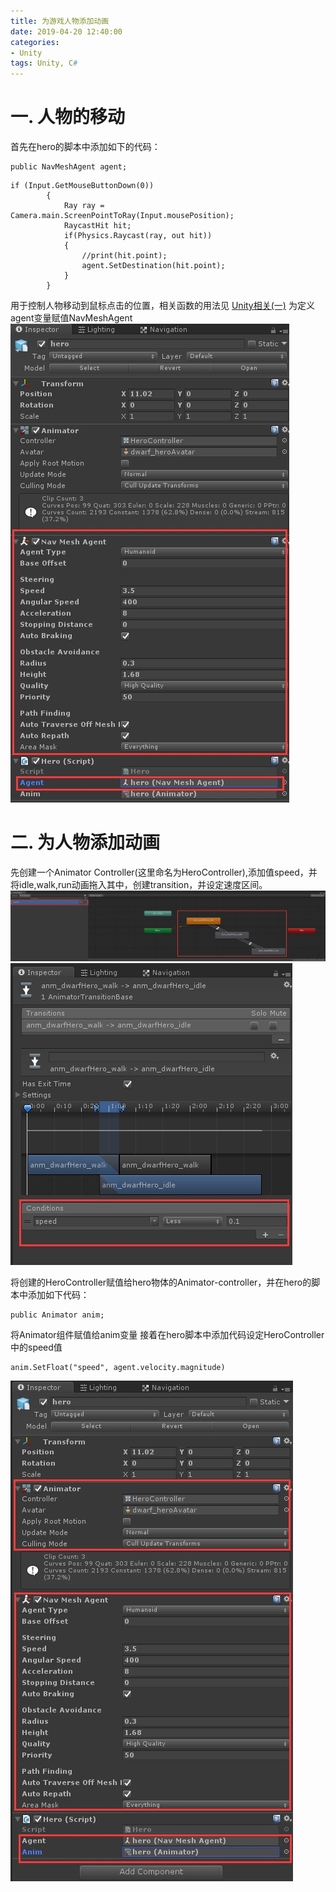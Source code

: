 ```yaml
---
title: 为游戏人物添加动画
date: 2019-04-20 12:40:00
categories:
- Unity
tags: Unity, C#
---
```


# 一. 人物的移动
首先在hero的脚本中添加如下的代码：
```
public NavMeshAgent agent;
```
```
if (Input.GetMouseButtonDown(0))
        {
            Ray ray = Camera.main.ScreenPointToRay(Input.mousePosition);
            RaycastHit hit;
            if(Physics.Raycast(ray, out hit))
            {
                //print(hit.point);
                agent.SetDestination(hit.point);
            }
        }
```
用于控制人物移动到鼠标点击的位置，相关函数的用法见 [Unity相关(一)](https://qiuqiu714.github.io/unity/2019/04/20/Unity%E7%9B%B8%E5%85%B3(%E4%B8%80)/#)
为定义agent变量赋值NavMeshAgent
![agent](https://github.com/qiuqiu714/qiuqiu714.github.io/blob/master/_posts/images/agent.jpg?raw=true)

# 二. 为人物添加动画
先创建一个Animator Controller(这里命名为HeroController),添加值speed，并将idle,walk,run动画拖入其中，创建transition，并设定速度区间。
![animator](https://github.com/qiuqiu714/qiuqiu714.github.io/blob/master/_posts/images/Animator.jpg?raw=true)
![transition](https://github.com/qiuqiu714/qiuqiu714.github.io/blob/master/_posts/images/translation_inspector.jpg?raw=true)  

将创建的HeroController赋值给hero物体的Animator-controller，并在hero的脚本中添加如下代码：
```
public Animator anim;
```
将Animator组件赋值给anim变量
接着在hero脚本中添加代码设定HeroController中的speed值
```
anim.SetFloat("speed", agent.velocity.magnitude)
```
![hero_inspector](https://github.com/qiuqiu714/qiuqiu714.github.io/blob/master/_posts/images/hero_Inspector.jpg?raw=true)
